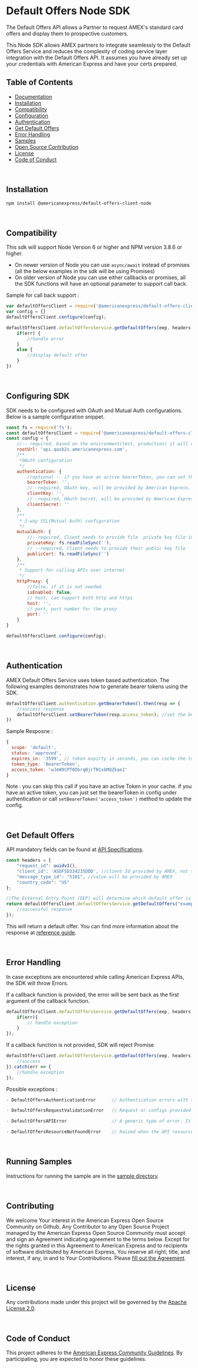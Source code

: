 # Default Offers Node SDK
The Default Offers API allows a Partner to request AMEX's standard card offers and display them to prospective customers.

​This Node SDK allows AMEX partners to integrate seamlessly to the Default Offers Service and reduces the complexity of coding service layer integration with the Default Offers API. It assumes you have already set up your credentials with American Express and have your certs prepared.

## Table of Contents

- [Documentation](#documentation)    
- [Installation](#installation)
- [Compatibility](#compatibility)
- [Configuration](#configuring-sdk)
- [Authentication](#authentication)
- [Get Default Offers](#Get-Default-Offers)
- [Error Handling](#error-handling)
- [Samples](#Running-Samples)
- [Open Source Contribution](#Contributing)
- [License](#license)
- [Code of Conduct](#code-of-conduct)


<br/>

## Installation

```sh
npm install @americanexpress/default-offers-client-node
```
<br/>

## Compatibility

This sdk will support Node Version 6 or higher and NPM version 3.8.6 or higher.

- On newer version of Node you can use `async/await` instead of promises (all the below examples in the sdk will be using Promises)
- On older version of Node you can use either callbacks or promises, all the SDK functions will have an optional parameter to support call back.

Sample for call back support :

```js
var defaultOffersClient = require('@americanexpress/default-offers-client-node');
var config = {}
defaultOffersClient.configure(config);

defaultOffersClient.defaultOffersService.getDefaultOffers(eep, headers, function (err, response) {
    if(err) {
        //handle error
    }
    else {
        //display default offer
    }
})


```


<br/>

## Configuring SDK

SDK needs to be configured with OAuth and Mutual Auth configurations. Below is a sample configuration snippet.

```js
const fs = require('fs');
const defaultOffersClient = require('@americanexpress/default-offers-client-node');
const config = {
    //-- required, based on the environment(test, production) it will change, AMEX will provide the root URls
    rootUrl: 'api.qasb2s.americanexpress.com', 
    /**
     *OAuth configuration  
     */
    authentication: {
        //optional -- if you have an active bearerToken, you can set this property and skip authentication call.
        bearerToken: '',
        //--required, OAuth key, will be provided by American Express.
        clientKey: '',
        //--required, OAuth Secret, will be provided by American Express.
        clientSecret: ''
    },
    /**
     * 2-way SSL(Mutual Auth) configuration
     */
    mutualAuth: {
        //--required, Client needs to provide file  private key file in .pem format
        privateKey: fs.readFileSync(''),
        // --required, Client needs to provide their public key file
        publicCert: fs.readFileSync('') 
    },
    /**
     * Support for calling APIs over internet 
     */
    httpProxy: {
        //false, if it is not needed.
        isEnabled: false, 
        // host, can support both http and https 
        host: '',
        // port, port number for the proxy 
        port: '' 
    }
}

defaultOffersClient.configure(config);

```

<br/>

## Authentication

AMEX Default Offers Service uses token based authentication. The following examples demonstrates how to generate bearer tokens using the SDK.
```js
defaultOffersClient.authentication.getBearerToken().then(resp => {
    //success response
    defaultOffersClient.setBearerToken(resp.access_token); //set the bearertoken for further api calls 
})

```
Sample Resposne : 

```js
{
  scope: 'default',
  status: 'approved',
  expires_in: '3599', // token expirty in seconds, you can cache the token for the amount of time specified.
  token_type: 'BearerToken',
  access_token: 'wJeW9CPT0DbrqBjrTN1xbMQZkae2'
}

```
Note : you can skip this call if you have an active Token in your cache. if you have an active token, you can just set the bearerToken in config under authentication or call `setBearerToken('access_token')` method to update the config.



<br/>

## Get Default Offers

API mandatory fields can be found at [API Specifications](https://developer.americanexpress.com/products/default-offers-public/resources#readme).

```js
const headers = {
    "request_id": uuidv1(),
    "client_id": 'ASDFSD334235DDD', //client Id provided by AMEX, not the client id used for authentication
    "message_type_id": "5101", //value will be provided by AMEX
    "country_code": "US"
};

//The External Entry Point (EEP) will determine which default offer is returned.
return defaultOffersClient.defaultOffersService.getDefaultOffers("exampleEEP", headers).then(resp => {
    //successful response
});

```

This will return a default offer. You can find more information about the response at [reference guide](https://developer.americanexpress.com/products/default-offers-public/resources#readme).

<br/>

## Error Handling

In case exceptions are encountered while calling American Express APIs, the SDK will throw Errors. 

If a callback function is provided, the error will be sent back as the first argument of the callback function.

```js 
defaultOffersClient.defaultOffersService.getDefaultOffers(eep, headers, function (err, result) {
    if(err){
        // handle exception
    }
});
```
If a callback function is not provided, SDK will reject Promise

```js
defaultOffersClient.defaultOffersService.getDefaultOffers(eep, headers).then(res => {
    //success 
}).catch(err => {
    //handle exception 
});

```

Possible exceptions : 
```js
- DefaultOffersAuthenticationError      // Authentication errors with the API -- example : invalid API Key or Secret is sent to the API.

- DefaultOffersRequestValidationError   // Request or configs provided to the SDK are invalid. You can see more info in error.fields for the fields that failed validations.

- DefaultOffersAPIError                 // A generic type of error. It will be raised when there is an Internal server error or any other error which is not covered by any of the named errors.

- DefaultOffersResourceNotFoundError    // Raised when the API resource could not be found.
```

<br/>

## Running Samples 
Instructions for running the sample are in the [sample directory](/samples/README.md).

<br/>

## Contributing

We welcome Your interest in the American Express Open Source Community on Github. Any Contributor to
any Open Source Project managed by the American Express Open Source Community must accept and sign
an Agreement indicating agreement to the terms below. Except for the rights granted in this 
Agreement to American Express and to recipients of software distributed by American Express, You
reserve all right, title, and interest, if any, in and to Your Contributions. Please
[fill out the Agreement](https://cla-assistant.io/americanexpress/defaultoffers-client-node).

<br/>

## License

Any contributions made under this project will be governed by the
[Apache License 2.0](./LICENSE.txt).


<br/>

## Code of Conduct

This project adheres to the [American Express Community Guidelines](./CODE_OF_CONDUCT.md). By
participating, you are expected to honor these guidelines.
